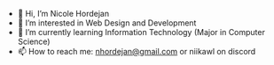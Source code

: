 - 👋 Hi, I’m Nicole Hordejan
- 👀 I’m interested in Web Design and Development
- 🌱 I’m currently learning Information Technology (Major in Computer Science)
- 📫 How to reach me: nhordejan@gmail.com or niikawl on discord

<!---
Nhordejan/Nhordejan is a ✨ special ✨ repository because its `README.md` (this file) appears on your GitHub profile.
You can click the Preview link to take a look at your changes.
--->
